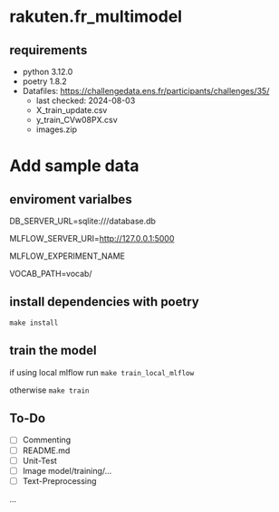 # rakuten.fr_multimodel
## requirements 
- python 3.12.0
- poetry 1.8.2
- Datafiles: https://challengedata.ens.fr/participants/challenges/35/
    - last checked: 2024-08-03
    - X_train_update.csv
    - y_train_CVw08PX.csv
    - images.zip
# Add sample data

## enviroment varialbes
DB_SERVER_URL=sqlite:///database.db

MLFLOW_SERVER_URI=http://127.0.0.1:5000

MLFLOW_EXPERIMENT_NAME

VOCAB_PATH=vocab/

## install dependencies with poetry
`make install`

## train the model
if using local mlflow run
`make train_local_mlflow`

otherwise 
`make train`

## To-Do
- [ ] Commenting
- [ ] README.md
- [ ] Unit-Test
- [ ]  Image model/training/...
- [ ] Text-Preprocessing

...
